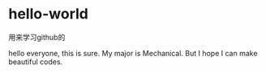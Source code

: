 # hello-world
用来学习github的

hello everyone, this is sure. My major is Mechanical. But I hope I can make beautiful codes.
